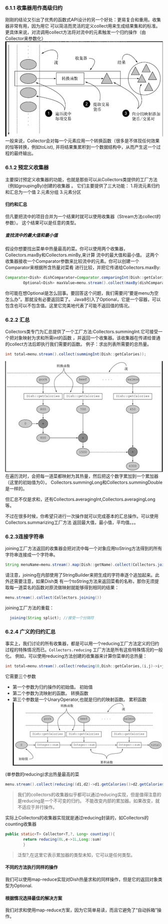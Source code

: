 ### 6.1.1 收集器用作高级归约

刚刚的结论又引出了优秀的函数式API设计的另一个好处：更易复合和重用。收集器非常有用，因为用它
可以简洁而灵活的定义collect用来生成结果集和的标准。
更具体来说，对流调用collect方法将对流中的元素触发一个归约操作（由Collector来参数化）
![img.png](img.png)
一般来说，Collector会对每一个元素应用一个转换函数（很多是不体现任何效果的恒等转换，例如toList),
并将结果集累积到一个数据结构中，从而产生这一个过程的最终输出。

### 6.1.2 预定义收集器

主要探讨预定义收集器的功能，也就是那些可以从Collectors类提供的工厂方法（例如groupingBy)创建的收集器
。
它们主要提供了三大功能：
1.将流元素归约和汇总为一个值
2.元素分组
3.元素分区

#### 归约和汇总

但凡要把流中的项目合并为一个结果时就可以使用收集器（Stream方法collect的参数）。
这个结果可以是任意的类型。

##### 查找流中的最大值和最小值

假设你想要找出菜单中热量最高的菜。你可以使用两个收集器，Collectors.maxBy和Collectors.minBy,来计算
流中的最大值和最小值。
这两个收集器接收一个Comparator参数来比较流中的元素。你可以创建一个Comparator来根据所含热量对菜肴
进行比较，并把它传递给Collectors.maxBy:

```java
Comparator<Dish> dishComparator=Comparator.comparingInt(Dish::getCalories);
        Optional<Dish> maxValue=menu.stream().collect(maxBy(dishComparator));
```

你可能在想Optional<Dish>是怎么回事。要回答这个问题，我们需要问“要是menu为空怎么办”。那就没有必要返回菜了。
Java8引入了Optional，它是一个容器，可以包含也可以不包含值。这里它完美地代表了可能不返回值的情况。

### 6.2.2 汇总

Collectors类专门为汇总提供了一个工厂方法:Collectors.summingInt.它可接受一个把对象映射为求和所需int的函数
，并返回一个收集器。该收集器在传递给普通的collect方法后即执行我们需要的函数。
例子：求出列表所需要的总热量。

```java
int total=menu.stream().collect(summingInt(Dish::getCalories));
```

![img_1.png](img_1.png)
在遍历流时，会把每一道菜都映射为其热量，然后把这个数字累加到一个累加器（这里的初始值为0）。
Collectors.summingLong和Collectors.summingDouble是一样的。

但汇总不仅是求和，还有Collectors.averagingInt,Collectors.averagingLong等。

不过在很多时候，你希望只进行一次操作就可以完成基本的汇总操作。可以使用Collectors.summarizing工厂方法
返回最大值，最小值，平均值。。。

### 6.2.3连接字符串

joining工厂方法返回的收集器会把对流中每一个对象应用toString方法得到的所有字符串连接成一个字符串。

```java
String menuName=menu.stream().map(Dish::getName).collect(Collectors.joining())
```

请注意，joining在内部使用了StringBuilder来把生成的字符串逐个追加起来。此外还需要注意，如果Dish类
有一个toString方法来返回菜肴的名称，那你无须提取每一道菜名的函数对原流做映射就能够得到相同的结果：

```java
menu.stream().collect(Collectors.joining())
```

joining工厂方法的重载：

```java
  joining(String splict); //接受一个分隔符
```

### 6.2.4 广义的归约汇总

事实上，我们讨论的所有收集器，都是可以用一个reducing工厂方法定义的归约过程的特殊情况而已。`Collectors.reducing`
工厂方法是所有这些特殊情况的一般化。
例如，可以使用reducing方法创建的收集器来计算你菜单的总热量：

```java
int total=menu.stream().collect(reducing(0,Dish::getCalories,(i,j)->i+j));
```

它需要三个参数

- 第一个参数为归约操作的初始值。 初始值
- 第二个参数为流映射的函数。 转换函数
- 第三个参数是一个UnaryOperator,也就是归约的映射函数。 累积函数
  ![img_2.png](img_2.png)

(单参数的reducing)求出热量最高的菜

```java
menu.stream().collect(reducing((d1,d2)->d1.getCalories()>d2.getCalories?d1:d2));
```

> 我们的collectors的收集器似乎都可以通过reducing实现，但是值得注意的是reducing是一个不可变的归约。
> 不能改变内部的累加器。如果改变，就不适应于并行操作。

实际上Collectors的收集器实现就是通过reducing封装的，如Collectors的counting收集器

```java
public static<T> Collector<T,?, Long> counting(){
        return reducing(0L,e->1L,Long::sum)
        }
```

> 泛型?,在这里它表示累加器的类型未知，它可以是任何类型。

#### 不同的方法执行同样的操作

我们可以使用map-reduce实现对Dish热量求和的同样操作，但是它的返回对象类型为Optional.

#### 根据情况选择最佳的解决方案

我们对求和使用map-reduce方案，因为它简单易读，而且它避免了“自动拆箱”操作。

